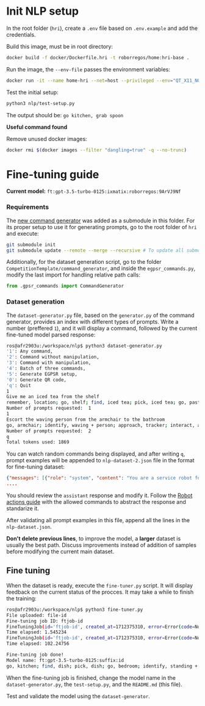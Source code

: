 # Init NLP setup

In the root folder (`hri`), create a `.env` file based on `.env.example` and add the credentials. 

Build this image, must be in root directory:

```bash
docker build -f docker/Dockerfile.hri -t roborregos/home:hri-base .
```

Run the image, the `--env-file` passes the environment variables:

```bash
docker run -it --name home-hri --net=host --privileged --env="QT_X11_NO_MITSHM=1" -e DISPLAY=$DISPLAY -eQT_DEBUG_PLUGINS=1 -v /tmp/.X11-unix:/tmp/.X11-unix --device /dev/video0:/dev/video0 --user $(id -u):$(id -g) -v $(pwd):/workspace --env-file .env roborregos/home:hri-base bash
```

Test the initial setup:
```bash
python3 nlp/test-setup.py
```

The output should be: `go kitchen, grab spoon`

**Useful command found**

Remove unused docker images:

```bash
docker rmi $(docker images --filter "dangling=true" -q --no-trunc)
```

# Fine-tuning guide

**Current model:** `ft:gpt-3.5-turbo-0125:ixmatix:roborregos:9ArVJ9Nf`

### Requirements

The [new command generator](https://github.com/johaq/CompetitionTemplate) was added as a submodule in this folder. For its proper setup to use it for generating prompts, go to the root folder of `hri` and execute:
```bash
git submodule init
git submodule update --remote --merge --recursive # To update all submodules and point them to the most recent branch
```
Additionally, for the dataset generation script, go to the folder `CompetitionTemplate/command_generator`, and inside the `egpsr_commands.py`, modify the last import for handling relative path calls:
```python
from .gpsr_commands import CommandGenerator
```

### Dataset generation

The `dataset-generator.py` file, based on the `generator.py` of the command generator, provides an index with different types of prompts. Write a number (preffered `1`), and it will display a command, followed by the current fine-tuned model parsed response:

```bash
ros@afr2903u:/workspace/nlp$ python3 dataset-generator.py 
'1': Any command,
'2': Command without manipulation,
'3': Command with manipulation,
'4': Batch of three commands,
'5': Generate EGPSR setup,
'0': Generate QR code,
'q': Quit
1
Give me an iced tea from the shelf
remember, location; go, shelf; find, iced tea; pick, iced tea; go, past location; give, iced tea.
Number of prompts requested:  1
1
Escort the waving person from the armchair to the bathroom
go, armchair; identify, waving + person; approach, tracker; interact, ask to be followed; go, bathroom.
Number of prompts requested:  2
q
Total tokens used: 1869
```

You can watch random commands being displayed, and after writing `q`, prompt examples will be appended to `nlp-dataset-2.json` file in the format for fine-tuning dataset:

```json
{"messages": [{"role": "system", "content": "You are a service robot for domestic applications. You were developed by RoBorregos team from Tec de Monterrey, from Mexico. You are given general purpose tasks in the form of natural language inside a house environment. You have in your architecture the modules of: navigation, manipulation, person recognition, object detection and human-robot interaction. Your job is to understand the task and divide it to actions proper to your modules, considering a logical flow of the actions. You can ask for clarification if the task is not clear enough. Try to abstract the verbs as much as possible. Divide each action with a semicolon. The actions should be in the form of: 'do x; do y; do z'. For example, for the prompt 'Locate a dish in the kitchen then get it and give it to Angel in the living room', the actions would be: 'go, kitchen; find, dish; grab, dish; go, living room; find, Angel; approach, Angel; give, dish.'. Another example is, for the prompt: 'Tell me what is the biggest object on the tv stand' and its actions are 'remember, location; go, tv stand; identify, biggest + object; go, past location; interact, biggest object information.'. Don't add single quotes"}, {"role": "user", "content": "Give me an iced tea from the shelf"}, {"role": "assistant", "content": "remember, location; go, shelf; find, iced tea; pick, iced tea; go, past location; give, iced tea."}]}
....

```

You should review the `assistant` response and modify it. Follow the [Robot actions guide](https://github.com/RoBorregos/home/wiki/Robot-actions-guide,-Rulebook-2024) with the allowed commands to abstract the response and standarize it.

After validating all prompt examples in this file, append all the lines in the `nlp-dataset.json`.

**Don't delete previous lines**, to improve the model, a **larger** dataset is usually the best path. Discuss improvements instead of addition of samples before modifying the current main dataset.

## Fine tuning

When the dataset is ready, execute the `fine-tuner.py` script. It will display feedback on the current status of the procces. It may take a while to finish the training:
```bash
ros@afr2903u:/workspace/nlp$ python3 fine-tuner.py 
File uploaded: file-id
Fine-tuning job ID: ftjob-id
FineTuningJob(id='ftjob-id', created_at=1712375310, error=Error(code=None, message=None, param=None, error=None), fine_tuned_model=None,...
Time elapsed: 1.545234
FineTuningJob(id='ftjob-id', created_at=1712375310, error=Error(code=None, message=None, param=None, error=None), fine_tuned_model=None,...
Time elapsed: 102.24756

Fine-tuning job done!
Model name: ft:gpt-3.5-turbo-0125:suffix:id
go, kitchen; find, dish; pick, dish; go, bedroom; identify, standing + person; approach, tracker; give, dish.
```

When the fine-tuning job is finished, change the model name in the `dataset-generator.py`, the `test-setup.py`, and the `README.md` (this file).

Test and validate the model using the `dataset-generator`.